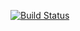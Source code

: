 [![Build Status](https://travis-ci.org/Gvo3d/hello_city.svg?branch=master)](https://travis-ci.org/Gvo3d/hello_city/builds/276874870)